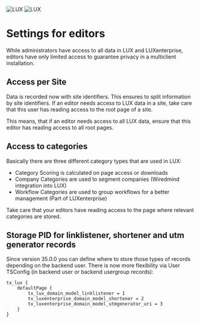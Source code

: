 ![LUX](../../Images/logo_claim.svg#gh-light-mode-only "LUX")
![LUX](../../Images/logo_claim_white.svg#gh-dark-mode-only "LUX")

# Settings for editors

While administrators have access to all data in LUX and LUXenterprise, editors have only limited access to guarantee
privacy in a multiclient installation.

## Access per Site

Data is recorded now with site identifiers. This ensures to split information by site identifiers. If an editor needs
access to LUX data in a site, take care that this user has reading access to the root page of a site.

This means, that if an editor needs access to all LUX data, ensure that this editor has reading access to all root
pages.

## Access to categories

Basically there are three different category types that are used in LUX:

* Category Scoring is calculated on page access or downloads
* Company Categories are used to segment companies (Wiredmind integration into LUX)
* Workflow Categories are used to group workflows for a better management (Part of LUXenterprise)

Take care that your editors have reading access to the page where relevant categories are stored.

## Storage PID for linklistener, shortener and utm generator records

Since version 35.0.0 you can define where to store those types of records depending on the backend user. There is now
more flexibility via User TSConfig (in backend user or backend usergroup records):

```
tx_lux {
    defaultPage {
        tx_lux_domain_model_linklistener = 1
        tx_luxenterprise_domain_model_shortener = 2
        tx_luxenterprise_domain_model_utmgenerator_uri = 3
    }
}
```

